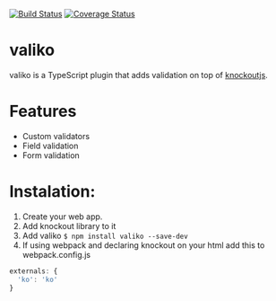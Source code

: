 [![Build Status](https://travis-ci.org/rogithub/valiko.svg?branch=master)](https://travis-ci.org/rogithub/valiko)
[![Coverage Status](https://coveralls.io/repos/github/rogithub/valiko/badge.svg?branch=master)](https://coveralls.io/github/rogithub/valiko?branch=master)

# valiko

valiko is a TypeScript plugin that adds validation on top of [knockoutjs](http://knockoutjs.com/).

# Features

  - Custom validators
  - Field validation
  - Form validation


# Instalation:
  1. Create your web app.
  2. Add knockout library to it
  3. Add valiko `$ npm install valiko --save-dev`
  4. If using webpack and declaring knockout on your html
     add this to webpack.config.js

```javascript
externals: {
  'ko': 'ko'
}
```